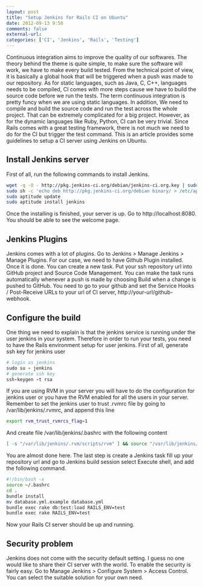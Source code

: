 ```yaml
---
layout: post
title: "Setup Jenkins for Rails CI on Ubuntu"
date: 2012-09-13 9:50
comments: false
external-url:
categories: ['CI', 'Jenkins', 'Rails', 'Testing']
---
```

Continuous integration aims to improve the quality of our softwares. The theory behind the theme is quite simple, to make sure the software will work, we have to make every build tested.
From the technical point of view, it is basically a global hook that will be triggered when a push was made to our repository. As for static languages, such as Java, C, C++, languages needs to be compiled, CI comes with more steps cause we have to build the source code before we run the tests. The term continuous integration is pretty funcy when we are using static languages. In addition, We need to compile and build the source code and run the test across the whole project. That can be extremely complicated for a big project. However, as for the dynamic languages like Ruby, Python, CI can be very trivial. Since Rails comes with a great testing framework, there is not much we need to do for the CI but trigger the test command. This is an article provides some guidelines to setup a CI server using Jenkins on Ubuntu.
## Install Jenkins server
First of all, run the following commands to install Jenkins.
```bash
wget -q -O - http://pkg.jenkins-ci.org/debian/jenkins-ci.org.key | sudo apt-key add -
sudo sh -c 'echo deb http://pkg.jenkins-ci.org/debian binary/ > /etc/apt/sources.list.d/jenkins.list'
sudo aptitude update
sudo aptitude install jenkins
```
Once the installing is finished, your server is up. Go to http://localhost:8080. You should be able to see the welcome page.

## Jenkins Plugins
Jenkins comes with a lot of plugins. Go to Jenkins > Manage Jenkins > Manage Plugins. For our case, we need to have Github Plugin installed. 
Once it is done. You can create a new task. Put your ssh repository url into GitHub project and Source Code Management. You can make the task runs automatically whenever a push is made by choosing Build when a change is pushed to GitHub. You need to go to your github and set the Service Hooks / Post-Receive URLs to your url of CI server, http://your-url/github-webhook.

## Configure the build
One thing we need to explain is that the jenkins service is running under the user jenkins in your system. Therefore in order to run your tests, you need to have the Rails environment setup for user jenkins. First of all, generate ssh key for jenkins user
```ruby
# login as jenkins
sudo su - jenkins
# generate ssh key
ssh-keygen -t rsa
```
If you are using RVM in your server you will have to do the configuration for jenkins user or you have the RVM enabled for all the users in your server. Remember to set the jenkins user to trust .rvmrc file by going to /var/lib/jenkins/.rvmrc, and append this line

```bash
export rvm_trust_rvmrcs_flag=1
```
And create file /var/lib/jenkins/.bashrc with the following content
```bash
[ -s "/var/lib/jenkins/.rvm/scripts/rvm" ] && source "/var/lib/jenkins/.rvm/scripts/rvm" 
```
You are almost done here. The last step is create a Jenkins task fill up your repository url and go to Jenkins build session select Execute shell, and add the following command.
```bash
#!/bin/bash -x
source ~/.bashrc
cd .
bundle install
mv database.yml.example database.yml
bundle exec rake db:test:load RAILS_ENV=test
bundle exec rake RAILS_ENV=test
```
Now your Rails CI server should be up and running.

## Security problem
Jenkins does not come with the security default setting. I guess no one would like to share their CI server with the world. To enable the security is fairly easy. Go to Manage Jenkins > Configure System > Access Control. You can select the suitable solution for your own need.